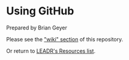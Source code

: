 # Using GitHub
Prepared by Brian Geyer

Please see the ["wiki" section](https://github.com/leadr-msu/github-use-tutorial/wiki) of this repository.

Or return to [LEADR's Resources list](https://github.com/leadr-msu/Resources).